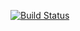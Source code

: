 [![Build Status](https://travis-ci.org/underwoodkats/bootcampEPFL.svg?branch=master)](https://travis-ci.org//underwoodkats/bootcampEPFL)
